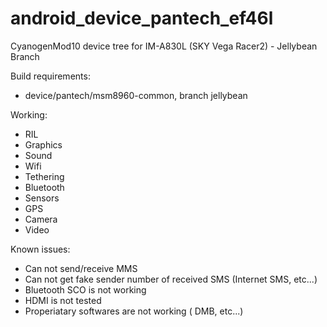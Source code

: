 android_device_pantech_ef46l
============================

CyanogenMod10 device tree for IM-A830L (SKY Vega Racer2) - Jellybean Branch

Build requirements:
* device/pantech/msm8960-common, branch jellybean

Working:
* RIL
* Graphics
* Sound
* Wifi
* Tethering
* Bluetooth
* Sensors
* GPS
* Camera
* Video

Known issues:
* Can not send/receive MMS
* Can not get fake sender number of received SMS (Internet SMS, etc...)
* Bluetooth SCO is not working
* HDMI is not tested
* Properiatary softwares are not working ( DMB, etc...)
